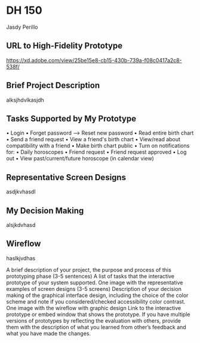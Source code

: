 # DH 150 
Jasdy Perillo

## URL to High-Fidelity Prototype
https://xd.adobe.com/view/25be15e8-cb15-430b-739a-f08c0417a2c8-538f/

## Brief Project Description

alksjhdvlkasjdh

## Tasks Supported by My Prototype
• Login
• Forget password —> Reset new password
• Read entire birth chart
• Send a friend request
• View a friend's birth chart
• View/read about compatibility with a friend
• Make birth chart public
• Turn on notifications for:
  • Daily horoscopes
  • Friend request
  • Friend request approved
• Log out
• View past/current/future horoscope (in calendar view)

## Representative Screen Designs
asdjkvhasdl

## My Decision Making
alsjkdvhasd

## Wireflow
haslkjvdhas

A brief description of your project, the purpose and process of this prototyping phase (3-5 sentences)
A list of tasks that the interactive prototype of your system supported.
One image with the representative examples of screen designs (3-5 screens) 
Description of your decision making of the graphical interface design, including the choice of the color scheme and note if you considered/checked accessibility color contrast.
One image with the wireflow with graphic design
Link to the interactive prototype or embed window that shows the prototype.
If you have multiple versions of prototypes by reflecting the evaluation with others, provide them with the description of what you learned from other’s feedback and what you have made the changes. 


